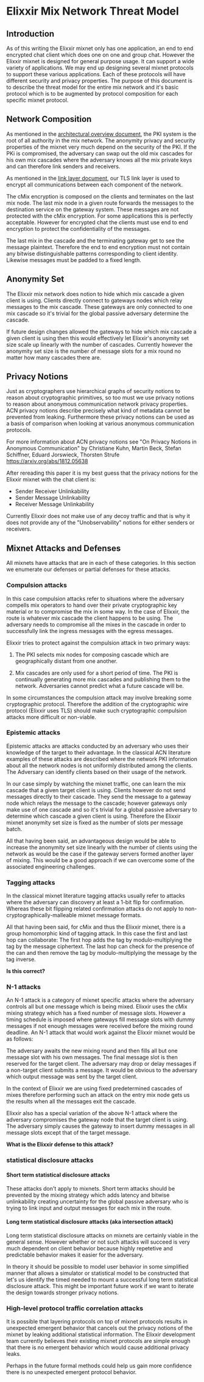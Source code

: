 
# Elixxir Mix Network Threat Model

## Introduction

As of this writing the Elixxir mixnet only has one application, an end
to end encrypted chat client which does one on one and group chat.
However the Elixxir mixnet is designed for general purpose usage. It
can support a wide variety of applications. We may end up designing
several mixnet protocols to support these various applications. Each
of these protocols will have different security and privacy
properties. The purpose of this document is to describe the threat
model for the entire mix network and it's basic protocol which is to
be augmented by protocol composition for each specific mixnet
protocol.

## Network Composition

As mentioned in the [architectural overview
document](architecture.md), the PKI system is the root of all
authority in the mix network. The anonymity privacy and security
properties of the mixnet very much depend on the security of the PKI.
If the PKi is compromised, the adversary can swap out the old mix
cascades for his own mix cascades where the adversary knows all the
mix private keys and can therefore link senders and receivers.

As mentioned in the [link layer document](link_layer.md), our TLS link
layer is used to encrypt all communications between each component of
the network.

The cMix encryption is composed on the clients and terminates on the
last mix node. The last mix node in a given route forwards the
messages to the destination service on the gateway system. These
messages are not protected with the cMix encryption. For some
applications this is perfectly acceptable. However for encrypted chat
the clients must use end to end encryption to protect the
confidentiality of the messages.

The last mix in the cascade and the terminating gateway get to see the
message plaintext. Therefore the end to end encryption must not
contain any bitwise distinguishable patterns corresponding to client
identity. Likewise messages must be padded to a fixed length.

## Anonymity Set

The Elixxir mix network does notion to hide which mix cascade a given
client is using. Clients directly connect to gateways nodes which
relay messages to the mix cascade. These gateways are only connected
to one mix cascade so it's trivial for the global passive adversary
determine the cascade.

If future design changes allowed the gateways to hide which mix
cascade a given client is using then this would effectively let
Elixxir's anonymity set size scale up linearly with the number of
cascades. Currently however the anonymity set size is the number of
message slots for a mix round no matter how many cascades there are.

## Privacy Notions

Just as cryptographers use hierarchical graphs of security notions to
reason about cryptographic primitives, so too must we use privacy
notions to reason about anonymous communication network privacy
properties. ACN privacy notions describe precisely what kind of
metadata cannot be prevented from leaking.  Furthermore these privacy
notions can be used as a basis of comparison when looking at various
anonymous communication protocols.

For more information about ACN privacy notions see "On Privacy Notions
in Anonymous Communication" by Christiane Kuhn, Martin Beck, Stefan
Schiffner, Eduard Jorswieck, Thorsten Strufe
https://arxiv.org/abs/1812.05638

After rereading this paper it is my best guess that the privacy notions
for the Elixxir mixnet with the chat client is:

 - Sender Receiver Unlinkability
 - Sender Message Unlinkability
 - Receiver Message Unlinkability

Currently Elixxir does not make use of any decoy traffic and that
is why it does not provide any of the "Unobservability" notions
for either senders or receivers.

## Mixnet Attacks and Defenses

All mixnets have attacks that are in each of these categories. In this
section we enumerate our defenses or partial defenses for these attacks.

### Compulsion attacks

In this case compulsion attacks refer to situations where the
adversary compells mix operators to hand over their private
cryptographic key material or to compromise the mix in some way. In
the case of Elixxir, the route is whatever mix cascade the client
happens to be using. The adversary needs to compromise all the mixes
in the cascade in order to successfully link the ingress messages with
the egress messages.

Elixxir tries to protect against the compulsion attack in two primary ways:

1. The PKI selects mix nodes for composing cascade which are geographically
distant from one another.

2. Mix cascades are only used for a short period of time. The PKI is
continually generating more mix cascades and publishing them to the
network. Adversaries cannot predict what a future cascade will be.

In some circumstances the compulsion attack may involve breaking some
cryptographic protocol. Therefore the addition of the cryptographic
wire protocol (Elixxir uses TLS) should make such cryptographic compulsion
attacks more difficult or non-viable.

### Epistemic attacks
 
Epistemic attacks are attacks conducted by an adversary who uses
their knowledge of the target to their advantage. In the classical
ACN literature examples of these attacks are described where the
network PKI information about all the network nodes is not uniformly
distributed among the clients. The Adversary can identify clients
based on their usage of the network.

In our case simply by watching the mixnet traffic, one can learn the
mix cascade that a given target client is using. Clients however do
not send messages directly to their cascade. They send the message to
a gateway node which relays the message to the cascade; however gateways
only make use of one cascade and so it's trivial for a global passive
adversary to determine which cascade a given client is using. Therefore
the Elixxir mixnet anonymity set size is fixed as the number of slots
per message batch.

All that having been said, an advantageous design would be able to
increase the anonymity set size linearly with the number of clients
using the network as would be the case if the gateway servers formed
another layer of mixing. This would be a good approach if we can
overcome some of the associated engineering challenges.

### Tagging attacks

In the classical mixnet literature tagging attacks usually refer to attacks
where the adversary can discovery at least a 1-bit flip for confirmation.
Whereas these bit flipping related confirmation attacks do not apply to
non-cryptographically-malleable mixnet message formats.

All that having been said, for cMix and thus the Elixxir mixnet, there
is a group homomorphic kind of tagging attack. In this case the first
and last hop can collaborate: The first hop adds the tag by
modulo-multiplying the tag by the message ciphertext. The last hop can
check for the presence of the can and then remove the tag by
modulo-multiplying the message by the tag inverse.

**Is this correct?**

### N-1 attacks

An N-1 attack is a category of mixnet specific attacks where the
adversary controls all but one message which is being mixed. Elixxir
uses the cMix mixing strategy which has a fixed number of message
slots. However a timing schedule is imposed where gateways fill
message slots with dummy messages if not enough messages were received
before the mixing round deadline. An N-1 attack that would work
against the Elixxir mixnet would be as follows:

   The adversary awaits the new mixing round and then fills all but
   one message slot with his own messages. The final message slot is
   then reserved for the target client. The adversary may drop or
   delay messages if a non-target client submits a message. It would
   be obvious to the adversary which output message was sent by the
   target client.

In the context of Elixxir we are using fixed predetermined cascades of
mixes therefore performing such an attack on the entry mix node gets
us the results when all the messages exit the cascade.

Elixxir also has a special variation of the above N-1 attack where
the adversary compromises the gateway node that the target client is using.
The adversary simply causes the gateway to insert dummy messages in all
message slots except that of the target message.

**What is the Elixxir defense to this attack?**

### statistical disclosure attacks

#### Short term statistical disclosure attacks

These attacks don't apply to mixnets. Short term attacks should be
prevented by the mixing strategy which adds latency and bitwise
unlinkability creating uncertainty for the global passive adversary
who is trying to link input and output messages for each mix in the route.

#### Long term statistical disclosure attacks (aka intersection attack)

Long term statistical disclosure attacks on mixnets are certainly
viable in the general sense. However whether or not such attacks will
succeed is very much dependent on client behavior because highly
repetetive and predictable behavior makes it easier for the adversary.

In theory it should be possible to model user behavior in some
simplified manner that allows a simulator or statistical model to be
constructed that let's us identify the timed needed to mount a
successful long term statistical disclosure attack. This might be
important future work if we want to iterate the design towards
stronger privacy notions.

### High-level protocol traffic correlation attacks

It is possible that layering protocols on top of mixnet protocols
results in unexpected emergent behavior that cancels out the privacy
notions of the mixnet by leaking additional statistical
information. The Elixxir development team currently believes their
existing mixnet protocols are simple enough that there is no emergent
behavior which would cause additional privacy leaks.

Perhaps in the future formal methods could help us gain more confidence
there is no unexpected emergent protocol behavior.
